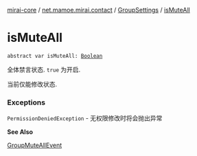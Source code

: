 [mirai-core](../../index.md) / [net.mamoe.mirai.contact](../index.md) / [GroupSettings](index.md) / [isMuteAll](./is-mute-all.md)

# isMuteAll

`abstract var isMuteAll: `[`Boolean`](https://kotlinlang.org/api/latest/jvm/stdlib/kotlin/-boolean/index.html)

全体禁言状态. `true` 为开启.

当前仅能修改状态.

### Exceptions

`PermissionDeniedException` - 无权限修改时将会抛出异常

**See Also**

[GroupMuteAllEvent](../../net.mamoe.mirai.event.events/-group-mute-all-event/index.md)

